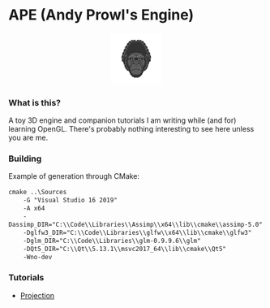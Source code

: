 # APE (Andy Prowl's Engine)

<div style="text-align:center">
    <img width="20%" src="Infrastructure/Documentation/docs/Main/Images/ApeLogo.png" />
</div>

### What is this?

A toy 3D engine and companion tutorials I am writing while (and for) learning OpenGL.
There's probably nothing interesting to see here unless you are me.

### Building

Example of generation through CMake:

```
cmake ..\Sources
    -G "Visual Studio 16 2019"
    -A x64
    -Dassimp_DIR="C:\\Code\\Libraries\\Assimp\\x64\\lib\\cmake\\assimp-5.0"
    -Dglfw3_DIR="C:\\Code\\Libraries\\glfw\\x64\\lib\\cmake\\glfw3"
    -Dglm_DIR="C:\\Code\\Libraries\\glm-0.9.9.6\\glm"
    -DQt5_DIR="C:\\Qt\\5.13.1\\msvc2017_64\\lib\\cmake\\Qt5"
    -Wno-dev
```

### Tutorials

- [Projection](Infrastructure/Documentation/docs/Projection/Projection.md)